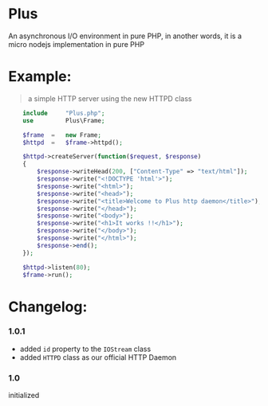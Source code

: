 # Plus
An asynchronous I/O environment in pure PHP, in another words, it is a micro nodejs implementation in pure PHP

# Example:
> a simple HTTP server using the new HTTPD class


```php
    include     "Plus.php";
    use         Plus\Frame;

    $frame  =   new Frame;
    $httpd  =   $frame->httpd();

    $httpd->createServer(function($request, $response)
    {
        $response->writeHead(200, ["Content-Type" => "text/html"]);
        $response->write("<!DOCTYPE 'html'>");
        $response->write("<html>");
        $response->write("<head>");
        $response->write("<title>Welcome to Plus http daemon</title>");
        $response->write("</head>");
        $response->write("<body>");
        $response->write("<h1>It works !!</h1>");
        $response->write("</body>");
        $response->write("</html>");
        $response->end();
    });

    $httpd->listen(80);
    $frame->run();
```

# Changelog:

### 1.0.1
* added `id` property to the `IOStream` class
* added `HTTPD` class as our official HTTP Daemon

### 1.0
initialized
